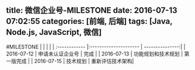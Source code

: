 title: 微信企业号-MILESTONE
date: 2016-07-13 07:02:55
categories: [前端, 后端]
tags: [Java, Node.js, JavaScript, 微信]
---

#MILESTONE
|               |                       |                 |
| :------------ |:--------------------- | ---------------:|
| 2016-07-12    | 申请未认证企业号      | 完成            |
| 2016-07-13    | 功能规划和技术规划    | 第一版完成      |
| 2016-07-15    | 技术规划              | 重新评估技术架构|
